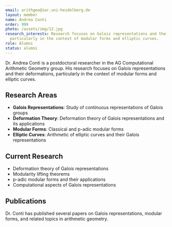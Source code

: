```yaml
---
email: arithgeo@iwr.uni-heidelberg.de
layout: member
name: Andrea Conti
order: 999
photo: /assets/img/12.jpg
research_interests: Research focuses on Galois representations and their deformations,
  particularly in the context of modular forms and elliptic curves.
role: Alumni
status: alumni
---
```


Dr. Andrea Conti is a postdoctoral researcher in the AG Computational Arithmetic Geometry group. His research focuses on Galois representations and their deformations, particularly in the context of modular forms and elliptic curves.

## Research Areas

- **Galois Representations**: Study of continuous representations of Galois groups
- **Deformation Theory**: Deformation theory of Galois representations and its applications
- **Modular Forms**: Classical and p-adic modular forms
- **Elliptic Curves**: Arithmetic of elliptic curves and their Galois representations

## Current Research

- Deformation theory of Galois representations
- Modularity lifting theorems
- p-adic modular forms and their applications
- Computational aspects of Galois representations

## Publications

Dr. Conti has published several papers on Galois representations, modular forms, and related topics in arithmetic geometry.
